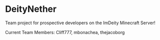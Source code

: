 DeityNether
===========
Team project for prospective developers on the ImDeity Minecraft Server!

Current Team Members: Cliff777, mbonachea, thejacoborg